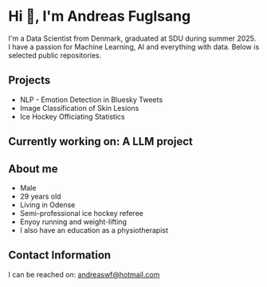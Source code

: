 # Hi 👋, I'm Andreas Fuglsang
I'm a Data Scientist from Denmark, graduated at SDU during summer 2025.
I have a passion for Machine Learning, AI and everything with data. Below is selected public repositories.

## Projects
- NLP - Emotion Detection in Bluesky Tweets
- Image Classification of Skin Lesions
- Ice Hockey Officiating Statistics

## Currently working on: A LLM project


## About me
- Male
- 29 years old
- Living in Odense 
- Semi-professional ice hockey referee
- Enyoy running and weight-lifting
- I also have an education as a physiotherapist


## Contact Information
I can be reached on:
andreaswf@hotmail.com


<!--
**andreaswf/andreaswf** is a ✨ _special_ ✨ repository because its `README.md` (this file) appears on your GitHub profile.

Here are some ideas to get you started:

- 🔭 I’m currently working on ...
- 🌱 I’m currently learning ...
- 👯 I’m looking to collaborate on ...
- 🤔 I’m looking for help with ...
- 💬 Ask me about ...
- 📫 How to reach me: ...
- 😄 Pronouns: ...
- ⚡ Fun fact: ...
-->
